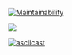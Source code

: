 [![Maintainability](https://api.codeclimate.com/v1/badges/a99a88d28ad37a79dbf6/maintainability)](https://codeclimate.com/github/codeclimate/codeclimate/maintainability)

![](https://github.com/dpetruk/backend-project-lvl1/workflows/Node.js%20CI/badge.svg)

[![asciicast](https://asciinema.org/a/DvRPMIQMTlJInQorSbQ6cEOFD.svg)](https://asciinema.org/a/DvRPMIQMTlJInQorSbQ6cEOFD)
